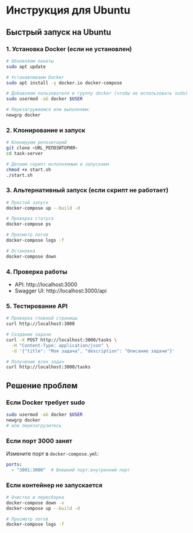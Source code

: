 # Инструкция для Ubuntu

## Быстрый запуск на Ubuntu

### 1. Установка Docker (если не установлен)

```bash
# Обновляем пакеты
sudo apt update

# Устанавливаем Docker
sudo apt install -y docker.io docker-compose

# Добавляем пользователя в группу docker (чтобы не использовать sudo)
sudo usermod -aG docker $USER

# Перезагружаемся или выполняем:
newgrp docker
```

### 2. Клонирование и запуск

```bash
# Клонируем репозиторий
git clone <URL_РЕПОЗИТОРИЯ>
cd task-server

# Делаем скрипт исполняемым и запускаем
chmod +x start.sh
./start.sh
```

### 3. Альтернативный запуск (если скрипт не работает)

```bash
# Простой запуск
docker-compose up --build -d

# Проверка статуса
docker-compose ps

# Просмотр логов
docker-compose logs -f

# Остановка
docker-compose down
```

### 4. Проверка работы

- API: http://localhost:3000
- Swagger UI: http://localhost:3000/api

### 5. Тестирование API

```bash
# Проверка главной страницы
curl http://localhost:3000

# Создание задачи
curl -X POST http://localhost:3000/tasks \
  -H "Content-Type: application/json" \
  -d '{"title": "Моя задача", "description": "Описание задачи"}'

# Получение всех задач
curl http://localhost:3000/tasks
```

## Решение проблем

### Если Docker требует sudo
```bash
sudo usermod -aG docker $USER
newgrp docker
# или перезагрузитесь
```

### Если порт 3000 занят
Измените порт в `docker-compose.yml`:
```yaml
ports:
  - "3001:3000"  # Внешний порт:внутренний порт
```

### Если контейнер не запускается
```bash
# Очистка и пересборка
docker-compose down -v
docker-compose up --build -d

# Просмотр логов
docker-compose logs -f
```
